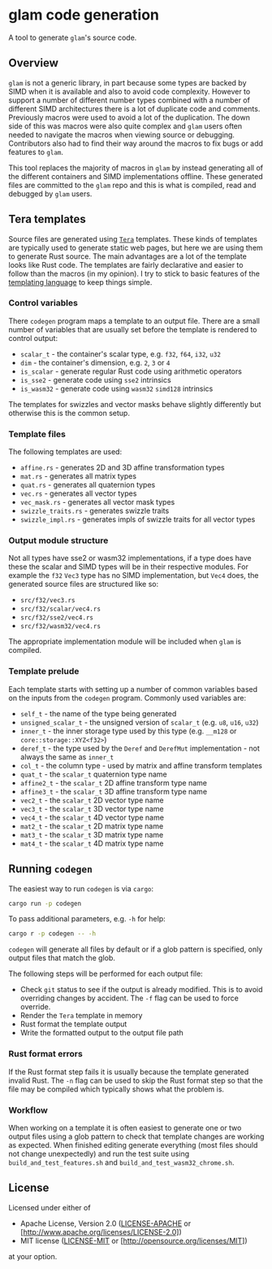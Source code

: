 # glam code generation

A tool to generate `glam`'s source code.

## Overview

`glam` is not a generic library, in part because some types are backed by SIMD
when it is available and also to avoid code complexity. However to support a
number of different number types combined with a number of different SIMD
architectures there is a lot of duplicate code and comments. Previously macros
were used to avoid a lot of the duplication. The down side of this was macros
were also quite complex and `glam` users often needed to navigate the macros
when viewing source or debugging. Contributors also had to find their way around
the macros to fix bugs or add features to `glam`.

This tool replaces the majority of macros in `glam` by instead generating all of
the different containers and SIMD implementations offline. These generated files
are committed to the `glam` repo and this is what is compiled, read and debugged
by `glam` users.

## Tera templates

Source files are generated using [`Tera`] templates. These kinds of templates
are typically used to generate static web pages, but here we are using them to
generate Rust source. The main advantages are a lot of the template looks like
Rust code. The templates are fairly declarative and easier to follow than the
macros (in my opinion). I try to stick to basic features of the [templating
language] to keep things simple.

[`Tera`]: https://keats.github.io/tera/
[templating language]: https://keats.github.io/tera/docs/

### Control variables

There `codegen` program maps a template to an output file. There are a small
number of variables that are usually set before the template is rendered to
control output:

* `scalar_t` - the container's scalar type, e.g. `f32`, `f64`, `i32`, `u32`
* `dim` - the container's dimension, e.g. `2`, `3` or `4`
* `is_scalar` - generate regular Rust code using arithmetic operators
* `is_sse2` - generate code using `sse2` intrinsics
* `is_wasm32` - generate code using `wasm32` `simd128` intrinsics

The templates for swizzles and vector masks behave slightly differently but
otherwise this is the common setup.

### Template files

The following templates are used:

* `affine.rs` - generates 2D and 3D affine transformation types
* `mat.rs` - generates all matrix types
* `quat.rs` - generates all quaternion types
* `vec.rs` - generates all vector types
* `vec_mask.rs` - generates all vector mask types
* `swizzle_traits.rs` - generates swizzle traits
* `swizzle_impl.rs` - generates impls of swizzle traits for all vector types

### Output module structure

Not all types have sse2 or wasm32 implementations, if a type does have these the
scalar and SIMD types will be in their respective modules. For example the `f32`
`Vec3` type has no SIMD implementation, but `Vec4` does, the generated source
files are structured like so:

* `src/f32/vec3.rs`
* `src/f32/scalar/vec4.rs`
* `src/f32/sse2/vec4.rs`
* `src/f32/wasm32/vec4.rs`

The appropriate implementation module will be included when `glam` is compiled.

### Template prelude

Each template starts with setting up a number of common variables based on the
inputs from the `codegen` program. Commonly used variables are:

* `self_t` - the name of the type being generated
* `unsigned_scalar_t` - the unsigned version of `scalar_t` (e.g. `u8`, `u16`, `u32`)
* `inner_t` - the inner storage type used by this type (e.g. `__m128` or
  `core::storage::XYZ<f32>`)
* `deref_t` - the type used by the `Deref` and `DerefMut` implementation - not
  always the same as `inner_t`
* `col_t` - the column type - used by matrix and affine transform templates
* `quat_t` - the `scalar_t` quaternion type name
* `affine2_t` - the `scalar_t` 2D affine transform type name
* `affine3_t` - the `scalar_t` 3D affine transform type name
* `vec2_t` - the `scalar_t` 2D vector type name
* `vec3_t` - the `scalar_t` 3D vector type name
* `vec4_t` - the `scalar_t` 4D vector type name
* `mat2_t` - the `scalar_t` 2D matrix type name
* `mat3_t` - the `scalar_t` 3D matrix type name
* `mat4_t` - the `scalar_t` 4D matrix type name

## Running `codegen`

The easiest way to run `codegen` is via `cargo`:

```sh
cargo run -p codegen
```

To pass additional parameters, e.g. `-h` for help:

```sh
cargo r -p codegen -- -h
```

`codegen` will generate all files by default or if a glob pattern is specified,
only output files that match the glob.

The following steps will be performed for each output file:

* Check `git` status to see if the output is already modified. This is to avoid
  overriding changes by accident. The `-f` flag can be used to force override.
* Render the `Tera` template in memory
* Rust format the template output
* Write the formatted output to the output file path

### Rust format errors

If the Rust format step fails it is usually because the template generated
invalid Rust. The `-n` flag can be used to skip the Rust format step so that the
file may be compiled which typically shows what the problem is.

### Workflow

When working on a template it is often easiest to generate one or two output
files using a glob pattern to check that template changes are working as
expected. When finished editing generate everything (most files should not
change unexpectedly) and run the test suite using `build_and_test_features.sh`
and `build_and_test_wasm32_chrome.sh`.

## License

Licensed under either of

* Apache License, Version 2.0 ([LICENSE-APACHE](LICENSE-APACHE)
  or [http://www.apache.org/licenses/LICENSE-2.0])
* MIT license ([LICENSE-MIT](LICENSE-MIT)
  or [http://opensource.org/licenses/MIT])

at your option.
